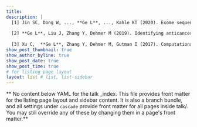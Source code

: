 ```yaml
---
title: 
description: |
  [1] Jin SC, Dong W, ..., **Ge L**, ..., Kahle KT (2020). Exome sequencing implicates genetic disruption of prenatal neuro-gliogenesis in sporadic congenital hydrocephalus. [*Nature Medicine*](https://www.nature.com/articles/s41591-020-1090-2), 1-12.
  
  [2] **Ge L**, Liu J, Zhang Y, Dehmer M (2019). Identifying anticancer peptides by using a generalized chaos game representation. [*Journal of Mathematical Biology*](https://link.springer.com/article/10.1007/s00285-018-1279-x), 78(1-2), 441-463.
  
  [3] Xu C,  **Ge L**, Zhang Y, Dehmer M, Gutman I (2017). Computational prediction of therapeutic peptides based on graph index. [*Journal of Biomedical Informatics*](https://doi.org/10.1016/j.jbi.2017.09.011), 75, 63-69.
show_post_thumbnail: true
show_author_byline: true
show_post_date: true
show_post_time: true
# for listing page layout
layout: list # list, list-sidebar
---
```


** No content below YAML for the talk _index. This file provides front matter for the listing page layout and sidebar content. It is also a branch bundle, and all settings under `cascade` provide front matter for all pages inside talk/. You may still override any of these by changing them in a page's front matter.**
